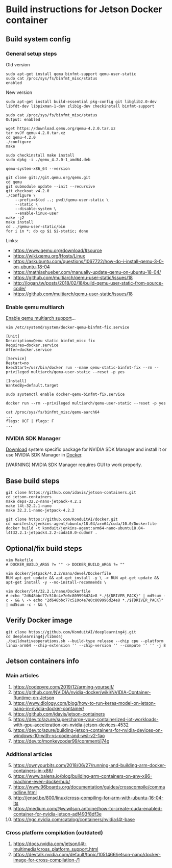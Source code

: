 # Build instructions for Jetson Docker container

## Build system config

### General setup steps

Old version

```
sudo apt-get install qemu binfmt-support qemu-user-static
sudo cat /proc/sys/fs/binfmt_misc/status
enabled
```

New version

```
sudo apt-get install build-essential pkg-config git libglib2.0-dev libfdt-dev libpixman-1-dev zlib1g-dev checkinstall binfmt-support

sudo cat /proc/sys/fs/binfmt_misc/status
Output: enabled

wget https://download.qemu.org/qemu-4.2.0.tar.xz
tar xvJf qemu-4.2.0.tar.xz
cd qemu-4.2.0
./configure
make

sudo checkinstall make install
sudo dpkg -i ./qemu_4.2.0-1_amd64.deb

qemu-system-x86_64 --version

git clone git://git.qemu.org/qemu.git
cd qemu
git submodule update --init --recursive
git checkout v4.2.0
./configure \
    --prefix=$(cd ..; pwd)/qemu-user-static \
    --static \
    --disable-system \
    --enable-linux-user
make -j2
make install
cd ../qemu-user-static/bin
for i in *; do cp $i $i-static; done
```

Links:
* https://www.qemu.org/download/#source
* https://wiki.qemu.org/Hosts/Linux
* https://askubuntu.com/questions/1067722/how-do-i-install-qemu-3-0-on-ubuntu-18-04
* https://mathiashueber.com/manually-update-qemu-on-ubuntu-18-04/
* https://github.com/multiarch/qemu-user-static/issues/18
* http://logan.tw/posts/2018/02/18/build-qemu-user-static-from-source-code/
* https://github.com/multiarch/qemu-user-static/issues/18


### Enable qemu multiarch

[Enable qemu multiarch support](https://github.com/multiarch/qemu-user-static#getting-started)...

```
vim /etc/systemd/system/docker-qemu-binfmt-fix.service

[Unit]
Description=Qemu static binfmt_misc fix
Requires=docker.service
After=docker.service

[Service]
Restart=no
ExecStart=/usr/bin/docker run --name qemu-static-binfmt-fix --rm --privileged multiarch/qemu-user-static --reset -p yes

[Install]
WantedBy=default.target

sudo systemctl enable docker-qemu-binfmt-fix.service

docker run --rm --privileged multiarch/qemu-user-static --reset -p yes

cat /proc/sys/fs/binfmt_misc/qemu-aarch64
...
flags: OCF | flags: F
...
```

### NVIDIA SDK Manager

[Download](https://developer.nvidia.com/nvsdk-manager) system specific package for NVIDIA SDK Manager and install it or use NVIDIA SDK Manager in [Docker](https://github.com/atinfinity/sdk_manager_docker).

[WARNING] NVIDIA SDK Manager requires GUI to work properly.


## Base build steps

```
git clone https://github.com/idavis/jetson-containers.git
cd jetson-containers
make deps-32.2-nano-jetpack-4.2.1
make l4t-32.2.1-nano
make 32.2.1-nano-jetpack-4.2.2
```

```
git clone https://github.com/KonduitAI/docker.git
cd manifests/jenkins-agent/ubuntu/18.04/arm64/cuda/10.0/Dockerfile
docker build -t konduit/jenkins-agent:arm64-nano-ubuntu18.04-l4t32.2.1-jetpack4.2.2-cuda10.0-cudnn7 .
```

## Optional/fix build steps

```
vim Makefile
# DOCKER_BUILD_ARGS ?= "" -> DOCKER_BUILD_ARGS ?= ""
```

```
vim docker/jetpack/4.2.2/nano/devel/Dockerfile
RUN apt-get update && apt-get install -y \ -> RUN apt-get update && apt-get install -y --no-install-recommends \
```

```
vim docker/l4t/32.2.1/nano/Dockerfile
# echo "2d648bbc77c510c4e7e0c809996d24e8 *./${DRIVER_PACK}" | md5sum -c - && \ -> echo "2d648bbc77c510c4e7e0c809996d24e8 *./${DRIVER_PACK}" | md5sum -c - && \
```

## Verify Docker image

```
git clone https://github.com/KonduitAI/deeplearning4j.git
cd deeplearning4j/libnd4j
./buildnativeoperations.sh --build-type release --chip cpu --platform linux-arm64 --chip-extension '' --chip-version '' --compute '' '' -j 8
```

## Jetson containers info

### Main articles
1. https://codepyre.com/2019/12/arming-yourself/
2. https://github.com/NVIDIA/nvidia-docker/wiki/NVIDIA-Container-Runtime-on-Jetson
3. https://www.dlology.com/blog/how-to-run-keras-model-on-jetson-nano-in-nvidia-docker-container/
4. https://github.com/idavis/jetson-containers
5. https://dev.to/azure/supercharge-your-containerized-iot-workloads-with-gpu-acceleration-on-nvidia-jetson-devices-4532
6. https://dev.to/azure/building-jetson-containers-for-nvidia-devices-on-windows-10-with-vs-code-and-wsl-v2-1ao
7. https://dev.to/monkeycoder99/comment/j74g

### Additional articles
5. https://ownyourbits.com/2018/06/27/running-and-building-arm-docker-containers-in-x86/
6. https://www.balena.io/blog/building-arm-containers-on-any-x86-machine-even-dockerhub/
7. https://www.96boards.org/documentation/guides/crosscompile/commandline.html
8. http://jensd.be/800/linux/cross-compiling-for-arm-with-ubuntu-16-04-lts
9. https://medium.com/@w.wilson.antoine/how-to-create-cuda-enabled-container-for-nvidia-jetson-adf493f8df3e
10. https://ngc.nvidia.com/catalog/containers/nvidia:l4t-base

### Cross platform compilation (outdated)
1. https://docs.nvidia.com/jetson/l4t-multimedia/cross_platform_support.html
2. https://devtalk.nvidia.com/default/topic/1051466/jetson-nano/docker-image-for-cross-compilation-/1